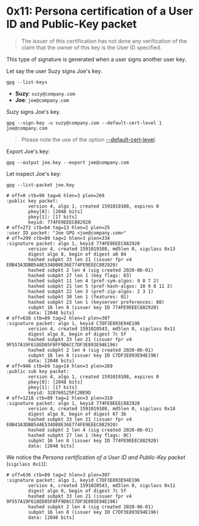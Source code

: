 # 0x11: Persona certification of a User ID and Public-Key packet

> The issuer of this certification has not done any verification of
> the claim that the owner of this key is the User ID specified.

This type of signature is generated when a user signs another user key.

Let say the user Suzy signs Joe's key.

    gpg --list-keys

* **Suzy**: `suzy@company.com`    
* **Joe**: `joe@company.com`

Suzy signs Joe's key.

    gpg --sign-key -u suzy@company.com --default-cert-level 1 joe@company.com
    
> Please note the use of the option [--default-cert-level](https://www.gnupg.org/documentation/manuals/gnupg/GPG-Configuration-Options.html).

Export Joe's key:

    gpg --output joe.key --export joe@company.com

Let inspect Joe's key:

    gpg --list-packet joe.key
    
    # off=0 ctb=99 tag=6 hlen=3 plen=269
    :public key packet:
            version 4, algo 1, created 1591019108, expires 0
            pkey[0]: [2048 bits]
            pkey[1]: [17 bits]
            keyid: 774FE9EEEC882920
    # off=272 ctb=b4 tag=13 hlen=2 plen=25
    :user ID packet: "Joe GPG <joe@company.com>"
    # off=299 ctb=89 tag=2 hlen=3 plen=334
    :signature packet: algo 1, keyid 774FE9EEEC882920
            version 4, created 1591019108, md5len 0, sigclass 0x13
            digest algo 8, begin of digest a0 84
            hashed subpkt 33 len 21 (issuer fpr v4 E0B43A3DBB54AE534088E36E774FE9EEEC882920)
            hashed subpkt 2 len 4 (sig created 2020-06-01)
            hashed subpkt 27 len 1 (key flags: 03)
            hashed subpkt 11 len 4 (pref-sym-algos: 9 8 7 2)
            hashed subpkt 21 len 5 (pref-hash-algos: 10 9 8 11 2)
            hashed subpkt 22 len 3 (pref-zip-algos: 2 3 1)
            hashed subpkt 30 len 1 (features: 01)
            hashed subpkt 23 len 1 (keyserver preferences: 80)
            subpkt 16 len 8 (issuer key ID 774FE9EEEC882920)
            data: [2048 bits]
    # off=636 ctb=89 tag=2 hlen=3 plen=307
    :signature packet: algo 1, keyid C7DF3E893E94E196
            version 4, created 1591020543, md5len 0, sigclass 0x11
            digest algo 8, begin of digest 7c 5f
            hashed subpkt 33 len 21 (issuer fpr v4 9F557A19F618ED05F8FF9D6CC7DF3E893E94E196)
            hashed subpkt 2 len 4 (sig created 2020-06-01)
            subpkt 16 len 8 (issuer key ID C7DF3E893E94E196)
            data: [2048 bits]
    # off=946 ctb=b9 tag=14 hlen=3 plen=269
    :public sub key packet:
            version 4, algo 1, created 1591019108, expires 0
            pkey[0]: [2048 bits]
            pkey[1]: [17 bits]
            keyid: 328760125FC20E9D
    # off=1218 ctb=89 tag=2 hlen=3 plen=310
    :signature packet: algo 1, keyid 774FE9EEEC882920
            version 4, created 1591019108, md5len 0, sigclass 0x18
            digest algo 8, begin of digest 67 3b
            hashed subpkt 33 len 21 (issuer fpr v4 E0B43A3DBB54AE534088E36E774FE9EEEC882920)
            hashed subpkt 2 len 4 (sig created 2020-06-01)
            hashed subpkt 27 len 1 (key flags: 0C)
            subpkt 16 len 8 (issuer key ID 774FE9EEEC882920)
            data: [2048 bits]

We notice the _Persona certification of a User ID and Public-Key packet_ (`sigclass 0x11`):

    # off=636 ctb=89 tag=2 hlen=3 plen=307
    :signature packet: algo 1, keyid C7DF3E893E94E196
            version 4, created 1591020543, md5len 0, sigclass 0x11
            digest algo 8, begin of digest 7c 5f
            hashed subpkt 33 len 21 (issuer fpr v4 9F557A19F618ED05F8FF9D6CC7DF3E893E94E196)
            hashed subpkt 2 len 4 (sig created 2020-06-01)
            subpkt 16 len 8 (issuer key ID C7DF3E893E94E196)
            data: [2048 bits]

